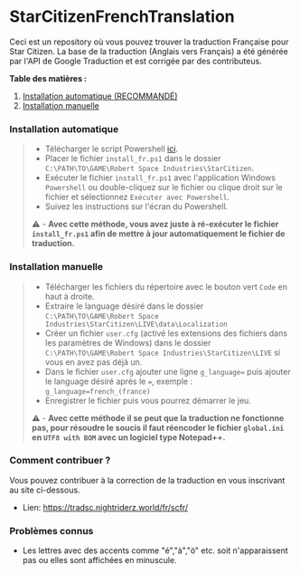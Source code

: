 # StarCitizenFrenchTranslation
Ceci est un repository où vous pouvez trouver la traduction Française pour Star Citizen.
La base de la traduction (Anglais vers Français) a été générée par l'API de Google Traduction et est corrigée par des contributeus.

**Table des matières :**
1. [Installation automatique (RECOMMANDÉ)](#installation-automatique)
2. [Installation manuelle](#installation-manuelr)


### Installation automatique
> - Télécharger le script Powershell [ici](https://cdn.discordapp.com/attachments/954001140519944193/1164240728059301938/install_fr.ps1?ex=65427eac&is=653009ac&hm=1c19ee6fdf100f9e13fa9e0abcafad9c9c63ce6cad2f545f5b0887928f4e8a44&).
> - Placer le fichier `install_fr.ps1` dans le dossier `C:\PATH\TO\GAME\Robert Space Industries\StarCitizen`.
> - Exécuter le fichier `install_fr.ps1` avec  l'application Windows `Powershell` ou double-cliquez sur le fichier ou clique droit sur le fichier et sélectionnez `Exécuter avec Powershell`.
> - Suivez les instructions sur l'écran du Powershell.
>
> ⚠️ - **Avec cette méthode, vous avez juste à ré-exécuter le fichier `install_fr.ps1` afin de mettre à jour automatiquement le fichier de traduction.**

### Installation manuelle
> - Télécharger les fichiers du répertoire avec le bouton vert `Code` en haut à droite.
> - Extraire le language désiré dans le dossier `C:\PATH\TO\GAME\Robert Space Industries\StarCitizen\LIVE\data\Localization`
> - Créer un fichier `user.cfg` (activé les extensions des fichiers dans les paramètres de Windows) dans le dossier `C:\PATH\TO\GAME\Robert Space Industries\StarCitizen\LIVE` si vous en avez pas déjà un.
> - Dans le fichier `user.cfg` ajouter une ligne `g_language=` puis ajouter le language désiré après le `=`, exemple : `g_language=french_(france)`
> - Enregistrer le fichier puis vous pourrez démarrer le jeu.
>
> ⚠️ - **Avec cette méthode il se peut que la traduction ne fonctionne pas, pour résoudre le soucis il faut réencoder le fichier `global.ini` en `UTF8 with BOM` avec un logiciel type Notepad++.**


### Comment contribuer ?
Vous pouvez contribuer à la correction de la traduction en vous inscrivant au site ci-dessous.
- Lien: https://tradsc.nightriderz.world/fr/scfr/

### Problèmes connus
- Les lettres avec des accents comme "é","à","ö" etc. soit n'apparaissent pas ou elles sont affichées en minuscule.

